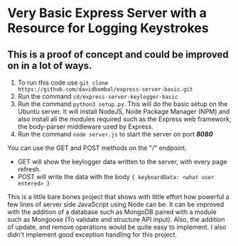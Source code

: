 # Very Basic Express Server with a Resource for Logging Keystrokes

## This is a proof of concept and could be improved on in a lot of ways.

1. To run this code use `git clone https://github.com/davidbombal/express-server-basic.git`
2. Run the command `cd/express-server-keylogger-basic`
3. Run the command `python3 setup.py`. This will do the basic setup on the Ubuntu server. It will install NodeJS, Node Package Manager (NPM) and also install all the modules required such as the Express web framework, the body-parser middleware used by Express.
4. Run the command `node server.js` to start the server on port **_8080_**

You can use the GET and POST methods on the "/" endpoint.

- GET will show the keylogger data written to the server, with every page refresh.
- POST will write the data with the body
  `{
    keyboardData: <what user entered>
 }`

This is a little bare bones project that shows with little effort how powerful a few lines of server side JavaScript using Node can be. It can be improved with the addition of a database such as MongoDB paired with a module such as Mongoose (To validate and structure API input). Also, the addition of update, and remove operations would be quite easy to implement. I also didn't implement good exception handling for this project.
